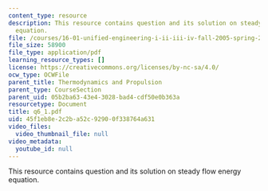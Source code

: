 ```yaml
---
content_type: resource
description: This resource contains question and its solution on steady flow energy
  equation.
file: /courses/16-01-unified-engineering-i-ii-iii-iv-fall-2005-spring-2006/45f1eb8e2c2ba52c92900f338764a631_q6_1.pdf
file_size: 58900
file_type: application/pdf
learning_resource_types: []
license: https://creativecommons.org/licenses/by-nc-sa/4.0/
ocw_type: OCWFile
parent_title: Thermodynamics and Propulsion
parent_type: CourseSection
parent_uid: 05b2ba63-43e4-3028-bad4-cdf50e0b363a
resourcetype: Document
title: q6_1.pdf
uid: 45f1eb8e-2c2b-a52c-9290-0f338764a631
video_files:
  video_thumbnail_file: null
video_metadata:
  youtube_id: null
---
```

This resource contains question and its solution on steady flow energy equation.